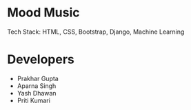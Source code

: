 # Mood Music

Tech Stack: HTML, CSS, Bootstrap, Django, Machine Learning

# Developers

- Prakhar Gupta
- Aparna Singh
- Yash Dhawan
- Priti Kumari
